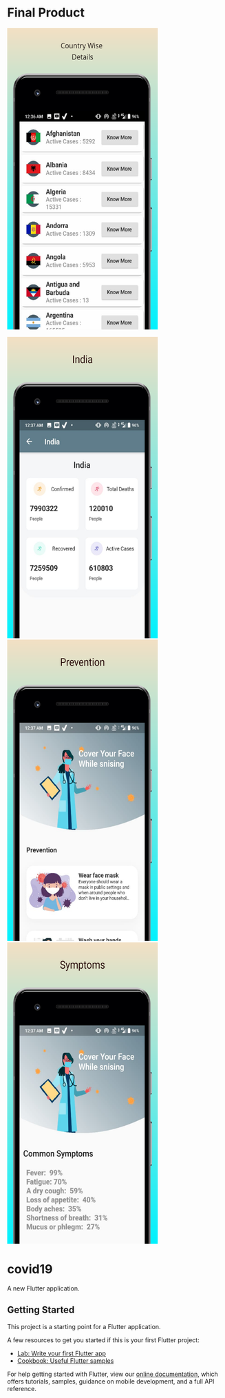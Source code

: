<h1>Final Product</h1>
<p float ="leftt>

<img src="screen%20short/01-android_phone.png" width="300" height="600"> 

<img src="screen%20short/02-android_phone.png" width="350" height="700">

</p>

<img src="screen%20short/03-android_phone.png" width="350" height="700">

<img src="screen%20short/04-android_phone.png" width="350" height="700">

<img src="screen%20short/05-android_phone.png" width="350" height="700">






# covid19

A new Flutter application.

## Getting Started

This project is a starting point for a Flutter application.

A few resources to get you started if this is your first Flutter project:

- [Lab: Write your first Flutter app](https://flutter.dev/docs/get-started/codelab)
- [Cookbook: Useful Flutter samples](https://flutter.dev/docs/cookbook)

For help getting started with Flutter, view our
[online documentation](https://flutter.dev/docs), which offers tutorials,
samples, guidance on mobile development, and a full API reference.
